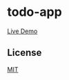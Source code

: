 # todo-app

[Live Demo](https://sorrrb.github.io/todo-app/)

## License

[MIT](https://choosealicense.com/licenses/mit/)